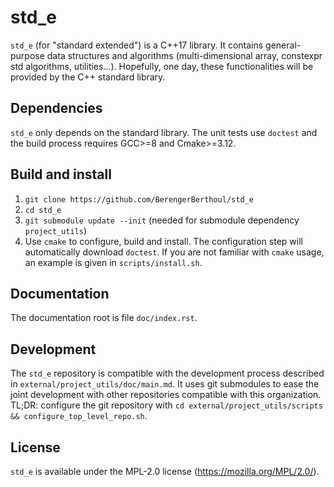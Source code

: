 std_e
=====

`std_e` (for "standard extended") is a C++17 library. It contains general-purpose data structures and algorithms (multi-dimensional array, constexpr std algorithms, utilities...). Hopefully, one day, these functionalities will be provided by the C++ standard library.

## Dependencies ##
`std_e` only depends on the standard library. The unit tests use `doctest` and the build process requires GCC>=8 and Cmake>=3.12.

## Build and install ##
1. `git clone https://github.com/BerengerBerthoul/std_e`
2. `cd std_e`
3. `git submodule update --init` (needed for submodule dependency `project_utils`)
4. Use `cmake` to configure, build and install. The configuration step will automatically download `doctest`. If you are not familiar with `cmake` usage, an example is given in `scripts/install.sh`.

## Documentation ##
The documentation root is file `doc/index.rst`.

## Development ##
The `std_e` repository is compatible with the development process described in `external/project_utils/doc/main.md`. It uses git submodules to ease the joint development with other repositories compatible with this organization. TL;DR: configure the git repository with `cd external/project_utils/scripts && configure_top_level_repo.sh`.

## License ##
`std_e` is available under the MPL-2.0 license (https://mozilla.org/MPL/2.0/).
